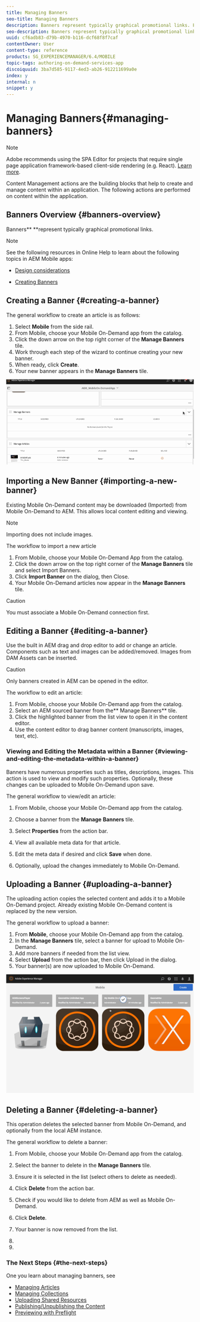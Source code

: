 ```yaml
---
title: Managing Banners
seo-title: Managing Banners
description: Banners represent typically graphical promotional links. Follow this page to learn more.
seo-description: Banners represent typically graphical promotional links. Follow this page to learn more.
uuid: cf6adb83-d79b-4970-b116-dcf68f8f7caf
contentOwner: User
content-type: reference
products: SG_EXPERIENCEMANAGER/6.4/MOBILE
topic-tags: authoring-on-demand-services-app
discoiquuid: 3ba7d585-9117-4ed3-ab26-912211699a0e
index: y
internal: n
snippet: y
---
```


# Managing Banners{#managing-banners}

>[!NOTE]
>
>Adobe recommends using the SPA Editor for projects that require single page application framework-based client-side rendering (e.g. React). [Learn more](../../sites/developing/using/spa-overview.md).

Content Management actions are the building blocks that help to create and manage content within an application. The following actions are performed on content within the application.

## Banners Overview {#banners-overview}

Banners** **represent typically graphical promotional links.

>[!NOTE]
>
>See the following resources in Online Help to learn about the following topics in AEM Mobile apps:
>
>* [Design considerations](https://helpx.adobe.com/digital-publishing-solution/help/design-app.html)
>
>* [Creating Banners](https://helpx.adobe.com/digital-publishing-solution/help/creating-banners.html)
>

## Creating a Banner {#creating-a-banner}

The general workflow to create an article is as follows:

1. Select **Mobile** from the side rail.
1. From Mobile, choose your Mobile On-Demand app from the catalog.
1. Click the down arrow on the top right corner of the **Manage Banners** tile.
1. Work through each step of the wizard to continue creating your new banner.
1. When ready, click **Create**.
1. Your new banner appears in the **Manage Banners** tile.

![](assets/chlimage_1-6.gif)

## Importing a New Banner {#importing-a-new-banner}

Existing Mobile On-Demand content may be downloaded (Imported) from Mobile On-Demand to AEM. This allows local content editing and viewing.

>[!NOTE]
>
>Importing does not include images.

The workflow to import a new article

1. From Mobile, choose your Mobile On-Demand App from the catalog.
1. Click the down arrow on the top right corner of the **Manage Banners** tile and select Import Banners.
1. Click **Import Banner** on the dialog, then Close.
1. Your Mobile On-Demand articles now appear in the **Manage Banners** tile.

>[!CAUTION]
>
>You must associate a Mobile On-Demand connection first.

## Editing a Banner {#editing-a-banner}

Use the built in AEM drag and drop editor to add or change an article. Components such as text and images can be added/removed. Images from DAM Assets can be inserted.

>[!CAUTION]
>
>Only banners created in AEM can be opened in the editor.

The workflow to edit an article:

1. From Mobile, choose your Mobile On-Demand app from the catalog.
1. Select an AEM sourced banner from the** Manage Banners** tile.
1. Click the highlighted banner from the list view to open it in the content editor.
1. Use the content editor to drag banner content (manuscripts, images, text, etc).

### Viewing and Editing the Metadata within a Banner {#viewing-and-editing-the-metadata-within-a-banner}

Banners have numerous properties such as titles, descriptions, images. This action is used to view and modify such properties. Optionally, these changes can be uploaded to Mobile On-Demand upon save.

The general workflow to view/edit an article:

1. From Mobile, choose your Mobile On-Demand app from the catalog.
1. Choose a banner from the **Manage** **Banners** tile.

1. Select **Properties** from the action bar.
1. View all available meta data for that article.
1. Edit the meta data if desired and click **Save** when done.
1. Optionally, upload the changes immediately to Mobile On-Demand.

## Uploading a Banner {#uploading-a-banner}

The uploading action copies the selected content and adds it to a Mobile On-Demand project. Already existing Mobile On-Demand content is replaced by the new version.

The general workflow to upload a banner:

1. From **Mobile**, choose your Mobile On-Demand app from the catalog.
1. In the **Manage Banners** tile, select a banner for upload to Mobile On-Demand.
1. Add more banners if needed from the list view.
1. Select **Upload** from the action bar, then click Upload in the dialog.
1. Your banner(s) are now uploaded to Mobile On-Demand.

![](assets/chlimage_1-7.gif)

## Deleting a Banner {#deleting-a-banner}

This operation deletes the selected banner from Mobile On-Demand, and optionally from the local AEM instance.

The general workflow to delete a banner:

1. From Mobile, choose your Mobile On-Demand app from the catalog.
1. Select the banner to delete in the **Manage Banners** tile.
1. Ensure it is selected in the list (select others to delete as needed).
1. Click **Delete** from the action bar.
1. Check if you would like to delete from AEM as well as Mobile On-Demand.
1. Click **Delete**.
1. Your banner is now removed from the list.

1.

1.

### The Next Steps {#the-next-steps}

One you learn about managing banners, see

* [Managing Articles](../../mobile/using/mobile-on-demand-managing-articles.md)
* [Managing Collections](../../mobile/using/mobile-on-demand-managing-collections.md)
* [Uploading Shared Resources](../../mobile/using/mobile-on-demand-shared-resources.md)
* [Publishing/Unpublishing the Content](../../mobile/using/mobile-on-demand-publishing-unpublishing.md)
* [Previewing with Preflight](../../mobile/using/aem-mobile-manage-ondemand-services.md)

